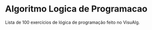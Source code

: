 # Algoritmo   Logica de Programacao
Lista de 100 exercícios de lógica de programação feito no VisuAlg.
